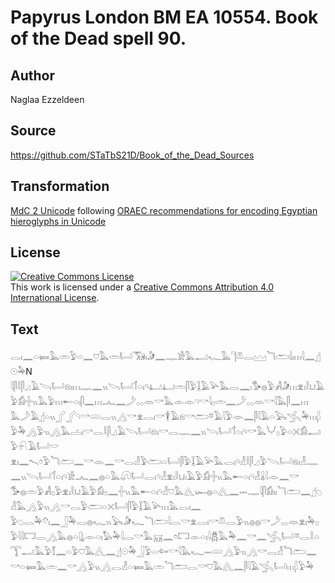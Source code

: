 # Papyrus London BM EA 10554. Book of the Dead spell 90.

## Author 

Naglaa Ezzeldeen

## Source 

https://github.com/STaTbS21D/Book_of_the_Dead_Sources

## Transformation 

[MdC 2 Unicode](https://statbs21d.github.io/mdc2unicode.html) following [ORAEC recommendations for encoding Egyptian hieroglyphs in Unicode](https://github.com/oraec/recommendations-encoding-hieroglyphs)

## License 

<a rel="license" href="http://creativecommons.org/licenses/by/4.0/"><img alt="Creative Commons License" style="border-width:0" src="https://i.creativecommons.org/l/by/4.0/88x31.png" /></a><br />This work is licensed under a <a rel="license" href="http://creativecommons.org/licenses/by/4.0/">Creative Commons Attribution 4.0 International License</a>.

## Text 

<hiero><rubrum>𓂋𓏤𓈖𓏏𓍃𓅓𓏛𓅱𓏏𓈖𓈞𓅓𓏛𓂡𓃝𓏤𓀏𓈖𓊃𓀀𓅓𓂝𓆑𓅓𓊹𓌨𓂋𓈉𓆓𓂧𓌃𓏤𓏥𓇋𓈖</rubrum>𓊨𓇳𓅆N<br>
𓇋𓋴𓎛𓋴𓈎𓄿𓌪𓂡𓁶𓏤𓏥𓊃𓈖𓏭𓌪𓂡𓄊𓏏𓏤𓄹𓂞𓂞𓏛𓋴𓅱𓆼𓄿𓅪𓅓𓂋𓈖𓏤𓅜𓐍𓅱𓀻𓀏𓏥𓁷𓏤𓎛𓂓𓄿𓅱𓀁𓏶𓏭𓅓𓅱𓏥𓄡𓏏𓏤𓋴𓈖𓏥𓂜𓈖𓌳𓂂𓂂𓁺𓎡𓅓𓁹𓁹𓄹𓎡𓇋𓊪𓏛𓈖𓌳𓂂𓂂𓁺𓎡𓇋𓅓𓋴𓈖𓏥<br>
𓅓𓌳𓄿𓊨𓏏𓏭𓂾𓂾𓄹𓎡𓄲𓂋𓏭𓂻𓎡𓁷𓂋𓏤𓎡𓇉𓄿𓁶𓎡𓂧𓎼𓄿𓇋𓅱𓁺𓈖𓋴𓇋𓄿𓏏𓅂𓂿𓅆𓏥𓆄𓅱𓅆𓂻𓅱𓏭𓂻𓅓𓐟𓏤𓎡𓂋𓎛𓋴𓈎𓄿𓌪𓂡𓁶𓏤𓎡𓂋𓊃𓈖𓏭𓌪𓂡𓄊𓏏𓏤𓄹𓎡𓅓𓄋𓊪𓅱𓏏𓏴𓀁𓂝𓅱𓍯𓄿𓂡𓎟<br>
𓁷𓏤𓈖𓍇𓏌𓅱𓆓𓂧𓈖𓎡𓁹𓈖𓎡𓂋𓁐𓅱𓂧𓏏𓂡𓋴𓅱𓆼𓄿𓅪𓅓𓂋𓏤𓄹𓁐𓎛𓋴𓈎𓅱𓌪𓂡𓁶𓏤𓁐𓊃𓈖𓏭𓌪𓂡𓄊𓏏𓏤𓄹𓀀𓂜𓈖𓐍𓏏𓅓𓋨𓂡𓂋𓏤𓄹𓁐𓁷𓏤𓎛𓂓𓏤𓄿𓅱𓀁𓏶𓏭𓅓𓄡𓏏𓏤𓄹𓁐𓏇𓇋𓁹𓈖𓎡<br>
𓅜𓐍𓏛𓅱𓀻𓊪𓅱𓁷𓏤𓎛𓂓𓄿𓅱𓀁𓊪𓈖𓏶𓏭𓅓𓄡𓏏𓏤𓄹𓁐𓈞𓅓𓂽𓆱𓐍𓏏𓂽𓈖𓋭𓊃𓇋𓋴𓀁𓏤𓏤𓆓𓂧𓈖𓊨𓆇𓁐𓅓𓂻𓅱𓏭𓂻𓎡𓂋𓅱𓂧𓏏𓏴𓂡𓋴𓅱𓆼𓄿𓅪𓏥𓅓𓂋𓏤𓈖<br>
𓅱𓆇𓂋𓅆𓄣𓏤𓈖𓃀𓅆𓂋𓐍𓆑𓏭𓅂𓀏𓆑𓆓𓂧𓇋𓂋𓎡𓁷𓂋𓏤𓎡𓌨𓂋𓅱𓏭𓐍𓐍𓎡𓌳𓂂𓂂𓁺𓁷𓏤𓅆𓊪𓅱𓇋𓇋𓉐𓂋𓂻𓅓𓐍𓏏𓊮𓁹𓏏𓏤𓅃𓅆𓇋𓂋𓎡𓅓𓄚𓈖𓏌𓉐𓁹𓏏𓏤𓇋𓆣𓅓𓅆𓈖𓎡𓈖𓂿𓂡𓎼𓂋𓎛𓏏<br>
𓇰𓂝𓅓𓅱𓄈𓈖𓏏𓅱𓈞𓅓𓂽𓈖𓊨𓇳𓅆𓃀𓅱𓏏𓆜𓎡𓇋𓅓𓆑𓋭𓄲𓂻𓅱𓏭𓂻𓎡𓂋𓁐𓆓𓂧𓈖𓎡𓏏𓍃𓅓𓏛𓈖𓎡𓂻𓅱𓏭𓂻𓂋𓁐𓏏𓍃𓅓𓏛𓆓𓂧𓂋𓎡𓈞𓅓𓂽𓈖𓋴𓇋𓄿𓂿𓂡𓏥𓆄𓅱𓅆<br></hiero>